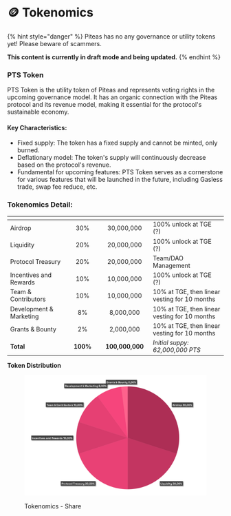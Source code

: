# 🪙 Tokenomics

{% hint style="danger" %}
Piteas has no any governance or utility tokens yet! Please beware of scammers.

**This content is currently in draft mode and being updated.**
{% endhint %}

### **PTS Token**

PTS Token is the utility token of Piteas and represents voting rights in the upcoming governance model. It has an organic connection with the Piteas protocol and its revenue model, making it essential for the protocol's sustainable economy.

#### **Key Characteristics:**

* Fixed supply: The token has a fixed supply and cannot be minted, only burned.
* Deflationary model: The token's supply will continuously decrease based on the protocol's revenue.
* Fundamental for upcoming features: PTS Token serves as a cornerstone for various features that will be launched in the future, including Gasless trade, swap fee reduce, etc.



### **Tokenomics Detail:**

<table data-header-hidden data-full-width="true"><thead><tr><th width="259"></th><th width="151" align="center"></th><th width="162" align="center"></th><th width="435"></th></tr></thead><tbody><tr><td>Airdrop</td><td align="center">30%</td><td align="center">30,000,000</td><td>100% unlock at TGE (?)</td></tr><tr><td>Liquidity</td><td align="center">20%</td><td align="center">20,000,000</td><td>100% unlock at TGE (?)</td></tr><tr><td>Protocol Treasury</td><td align="center">20%</td><td align="center">20,000,000</td><td>Team/DAO Management</td></tr><tr><td>Incentives and Rewards</td><td align="center">10%</td><td align="center">10,000,000</td><td>100% unlock at TGE (?)</td></tr><tr><td>Team &#x26; Contributors</td><td align="center">10%</td><td align="center">10,000,000</td><td>10% at TGE, then linear vesting for 10 months</td></tr><tr><td>Development &#x26; Marketing</td><td align="center">8%</td><td align="center">8,000,000</td><td>10% at TGE, then linear vesting for 10 months</td></tr><tr><td>Grants &#x26; Bounty</td><td align="center">2%</td><td align="center">2,000,000</td><td>10% at TGE, then linear vesting for 10 months</td></tr><tr><td><strong>Total</strong></td><td align="center"><strong>100%</strong></td><td align="center"><strong>100,000,000</strong></td><td><em>Initial suppy: 62,000,000 PTS</em></td></tr></tbody></table>





**Token Distribution**

<figure><img src="../.gitbook/assets/PIT-Tokenomics-Sheet2.png" alt=""><figcaption><p>Tokenomics - Share</p></figcaption></figure>

